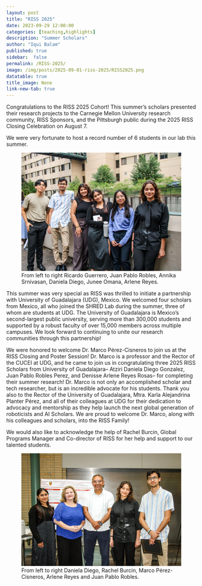 ```yaml
---
layout: post
title: "RISS 2025"
date: 2023-09-29 12:00:00
categories: [teaching,highlights]
description: "Summer Scholars"
author: "Iqui Balam"
published: true
sidebar:  false
permalink: /RISS-2025/
image: /img/posts/2025-09-01-riss-2025/RISS2025.png
datatable: true
title_image: None
link-new-tab: true
---
```


Congratulations to the RISS 2025 Cohort! This summer’s scholars presented their research projects to the Carnegie Mellon University research community, RISS Sponsors, and the Pittsburgh public during the 2025 RISS Closing Celebration on August 7.

We were very fortunate to host a record number of 6 students in our lab this summer.

<figure>
    <img src="/img/posts/2025-09-01-riss-2025/RISS2025.png" />
    <figcaption>
        From left to right Ricardo Guerrero, Juan Pablo Robles, Annika Srnivasan, Daniela Diego, Junee Omana, Arlene Reyes.
    </figcaption>
</figure>

This summer was very special as RISS was thrilled to initiate a partnership with University of Guadalajara (UDG), Mexico. We welcomed four scholars from Mexico, all who joined the SHRED Lab during the summer, three of whom are students at UDG. The University of Guadalajara is Mexico’s second-largest public university, serving more than 300,000 students and supported by a robust faculty of over 15,000 members across multiple campuses. We look forward to continuing to unite our research communities through this partnership!

We were honored to welcome Dr. Marco Pérez-Cisneros to join us at the RISS Closing and Poster Session! Dr. Marco is a professor and the Rector of the CUCEI at UDG, and he came to join us in congratulating three 2025 RISS Scholars from University of Guadalajara– Atziri Daniela Diego Gonzalez, Juan Pablo Robles Perez, and Denisse Arlene Reyes Rosas– for completing their summer research! Dr. Marco is not only an accomplished scholar and tech researcher, but is an incredible advocate for his students. Thank you also to the Rector of the University of Guadalajara, Mtra. Karla Alejandrina Planter Pérez, and all of their colleagues at UDG for their dedication to advocacy and mentorship as they help launch the next global generation of roboticists and AI Scholars. We are proud to welcome Dr. Marco, along with his colleagues and scholars, into the RISS Family!

We would also like to acknowledge the help of Rachel Burcin, Global Programs Manager and Co-director of RISS for her help and support to our talented students. 
<figure>
    <img src="/img/posts/2025-09-01-riss-2025/udg.jpg" />
    <figcaption>
        From left to right Daniela Diego, Rachel Burcin, Marco Pérez-Cisneros, Arlene Reyes and Juan Pablo Robles.
    </figcaption>
</figure>


<!-- ## Contact

 - [William Scott](/team/will/) <wscott2 [at] cmu [dot] edu> -->

